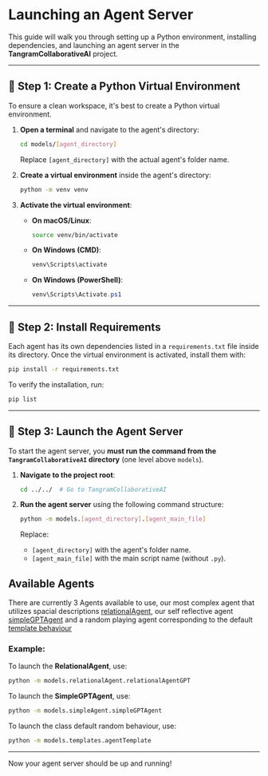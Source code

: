 # Launching an Agent Server

This guide will walk you through setting up a Python environment, installing dependencies, and launching an agent server in the **TangramCollaborativeAI** project.

---

## 🔹 Step 1: Create a Python Virtual Environment

To ensure a clean workspace, it's best to create a Python virtual environment.

1. **Open a terminal** and navigate to the agent's directory:
   ```bash
   cd models/[agent_directory]
   ```
   Replace `[agent_directory]` with the actual agent's folder name.

2. **Create a virtual environment** inside the agent's directory:
   ```bash
   python -m venv venv
   ```

3. **Activate the virtual environment**:
   - **On macOS/Linux**:
     ```bash
     source venv/bin/activate
     ```
   - **On Windows (CMD)**:
     ```cmd
     venv\Scripts\activate
     ```
   - **On Windows (PowerShell)**:
     ```powershell
     venv\Scripts\Activate.ps1
     ```

---

## 🔹 Step 2: Install Requirements

Each agent has its own dependencies listed in a `requirements.txt` file inside its directory. Once the virtual environment is activated, install them with:

```bash
pip install -r requirements.txt
```

To verify the installation, run:

```bash
pip list
```

---

## 🔹 Step 3: Launch the Agent Server

To start the agent server, you **must run the command from the `TangramCollaborativeAI` directory** (one level above `models`).

1. **Navigate to the project root**:
   ```bash
   cd ../../  # Go to TangramCollaborativeAI
   ```

2. **Run the agent server** using the following command structure:
   ```bash
   python -m models.[agent_directory].[agent_main_file]
   ```

   Replace:
   - `[agent_directory]` with the agent's folder name.
   - `[agent_main_file]` with the main script name (without `.py`).

## Available Agents

There are currently 3 Agents available to use, our most complex agent that utilizes spacial descriptions [relationalAgent](relationalAgent/description.md), our self reflective agent [simpleGPTAgent](simpleAgent/description.md) and a random playing agent corresponding to the default [template behaviour](templates/agentTemplate.py)

### Example:
To launch the **RelationalAgent**, use:
```bash
python -m models.relationalAgent.relationalAgentGPT
```
To launch the **SimpleGPTAgent**, use:
```bash
python -m models.simpleAgent.simpleGPTAgent
```
To launch the class default random behaviour, use:
```bash
python -m models.templates.agentTemplate
```
---

Now your agent server should be up and running! 

